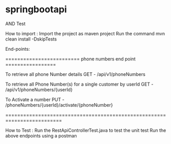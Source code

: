 # springbootapi
AND Test


How to import : 
Import the project as maven project
Run the command mvn clean install -DskipTests

End-points:



========================= phone numbers end point =================

To retrieve all phone Number details
GET - /api/v1/phoneNumbers

To retrieve all Phone Number(s) for a single customer by userId
GET - /api/v1/phoneNumbers/{userId}

To Activate a number
PUT - /phoneNumbers/{userId}/activate/{phoneNumber}

=========================================================================



How to Test :
Run the RestApiControllerTest.java to test the unit test
Run the above endpoints using a postman
